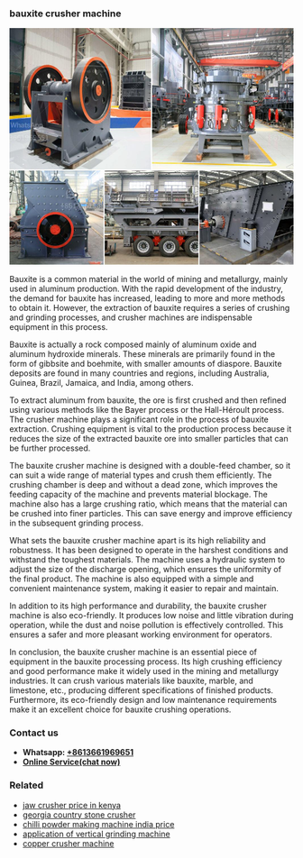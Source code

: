 <h3>bauxite crusher machine</h3><img src='1706767838.jpg' alt=''><p>Bauxite is a common material in the world of mining and metallurgy, mainly used in aluminum production. With the rapid development of the industry, the demand for bauxite has increased, leading to more and more methods to obtain it. However, the extraction of bauxite requires a series of crushing and grinding processes, and crusher machines are indispensable equipment in this process.</p><p>Bauxite is actually a rock composed mainly of aluminum oxide and aluminum hydroxide minerals. These minerals are primarily found in the form of gibbsite and boehmite, with smaller amounts of diaspore. Bauxite deposits are found in many countries and regions, including Australia, Guinea, Brazil, Jamaica, and India, among others.</p><p>To extract aluminum from bauxite, the ore is first crushed and then refined using various methods like the Bayer process or the Hall-Héroult process. The crusher machine plays a significant role in the process of bauxite extraction. Crushing equipment is vital to the production process because it reduces the size of the extracted bauxite ore into smaller particles that can be further processed.</p><p>The bauxite crusher machine is designed with a double-feed chamber, so it can suit a wide range of material types and crush them efficiently. The crushing chamber is deep and without a dead zone, which improves the feeding capacity of the machine and prevents material blockage. The machine also has a large crushing ratio, which means that the material can be crushed into finer particles. This can save energy and improve efficiency in the subsequent grinding process.</p><p>What sets the bauxite crusher machine apart is its high reliability and robustness. It has been designed to operate in the harshest conditions and withstand the toughest materials. The machine uses a hydraulic system to adjust the size of the discharge opening, which ensures the uniformity of the final product. The machine is also equipped with a simple and convenient maintenance system, making it easier to repair and maintain.</p><p>In addition to its high performance and durability, the bauxite crusher machine is also eco-friendly. It produces low noise and little vibration during operation, while the dust and noise pollution is effectively controlled. This ensures a safer and more pleasant working environment for operators.</p><p>In conclusion, the bauxite crusher machine is an essential piece of equipment in the bauxite processing process. Its high crushing efficiency and good performance make it widely used in the mining and metallurgy industries. It can crush various materials like bauxite, marble, and limestone, etc., producing different specifications of finished products. Furthermore, its eco-friendly design and low maintenance requirements make it an excellent choice for bauxite crushing operations.</p><h3>Contact us</h3><ul><li><strong>Whatsapp:&nbsp;<a href="https://wa.me/8613661969651">+8613661969651</a></strong></li><li><a href="https://swt.shibang-china.com/?git&amp;zhl&amp;bauxite crusher machine"><strong>Online Service(chat now)</strong></a></li></ul><h3>Related</h3><ul><li><a href='jaw crusher price in kenya.md'>jaw crusher price in kenya</a></li><li><a href='georgia country stone crusher.md'>georgia country stone crusher</a></li><li><a href='chilli powder making machine india price.md'>chilli powder making machine india price</a></li><li><a href='application of vertical grinding machine.md'>application of vertical grinding machine</a></li><li><a href='copper crusher machine.md'>copper crusher machine</a></li></ul>